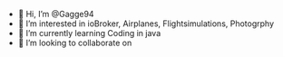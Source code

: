 - 👋 Hi, I’m @Gagge94
- 👀 I’m interested in ioBroker, Airplanes, Flightsimulations, Photogrphy
- 🌱 I’m currently learning Coding in java
- 💞️ I’m looking to collaborate on 

